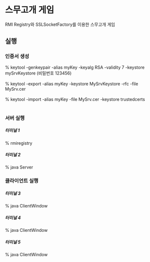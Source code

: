# 스무고개 게임

RMI Registry와 SSLSocketFactory를 이용한 스무고개 게임

## 실행

### 인증서 생성

 % keytool -genkeypair -alias myKey -keyalg RSA -validity 7 -keystore mySrvKeystore (비밀번호 123456) <br><br>
 % keytool -export -alias myKey -keystore MySrvKeystore -rfc -file MySrv.cer <br><br>
 % keytool -import -alias myKey -file MySrv.cer -keystore trustedcerts <br><br>

### 서버 실행

##### 터미널 1
% rmiregistry

##### 터미널 2
% java Server

### 클라이언트 실행

##### 터미널 3
% java ClientWindow

##### 터미널 4
% java ClientWindow

##### 터미널 5
% java ClientWindow


